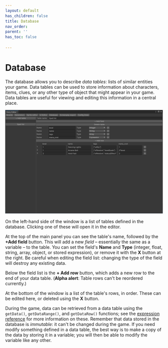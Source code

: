```yaml
---
layout: default
has_children: false
title: Database
nav_order: 
parent: ''
has_toc: false

---
```

# Database

The database allows you to describe _data tables_: lists of similar entities your game. Data tables can be used to store information about characters, items, clues, or any other type of object that might appear in your game. Data tables are useful for viewing and editing this information in a central place.

![](/assets/images/spell-list.png)

On the left-hand side of the window is a list of tables defined in the database. Clicking one of these will open it in the editor.

At the top of the main panel you can see the table's name, followed by the **+Add field** button. This will add a new _field_ – essentially the same as a variable – to the table. You can set the field's **Name** and **Type** (integer, float, string, array, object, or stored expression), or remove it with the **X** button at the right. Be careful when editing the field list: changing the type of the field will destroy any existing data.

Below the field list is the **+ Add row** button, which adds a new row to the end of your data table. (**Alpha alert**: Table rows can't be reordered currently.)

At the bottom of the window is a list of the table's rows, in order. These can be edited here, or deleted using the **X** button.

During the game, data can be retrieved from a data table using the `getData()`, `getDataRange()`, and `getDataRow()` functions; see the [expression reference](/docs/expression-reference/ "Expression reference") for more information on these. Remember that data stored in the database is _immutable_: it can't be changed during the game. If you need modify something defined in a data table, the best way is to make a copy of the data by storing it in a variable; you will then be able to modify the variable like any other.